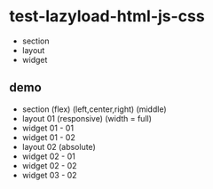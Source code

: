 # test-lazyload-html-js-css

- section
- layout
- widget

## demo

- section (flex) (left,center,right) (middle)
- layout 01 (responsive) (width = full)
- widget 01 - 01
- widget 01 - 02
- layout 02 (absolute)
- widget 02 - 01
- widget 02 - 02
- widget 03 - 02
